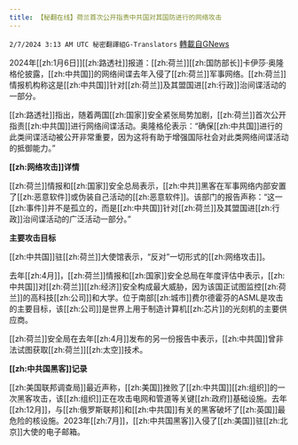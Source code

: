 ```yaml
---
title: 【秘翻在线】荷兰首次公开指责中共国对其国防进行的网络攻击
---
```

`2/7/2024 3:13 AM UTC 秘密翻譯組G-Translators` [轉載自GNews](https://gnews.org/articles/2287930)

2024年[[zh:1月6日]][[zh:路透社]]报道：[[zh:荷兰]][[zh:国防部长]]卡伊莎·奥隆格伦披露，[[zh:中共国]]的网络间谍去年入侵了[[zh:荷兰]]军事网络。[[zh:荷兰]]情报机构称这是[[zh:中共国]]针对[[zh:荷兰]]及其盟国进[[zh:行政]]治间谍活动的一部分。

[[zh:路透社]]指出，随着两国[[zh:国家]]安全紧张局势加剧，[[zh:荷兰]]首次公开指责[[zh:中共国]]进行网络间谍活动。奥隆格伦表示：“确保[[zh:中共国]]进行的此类间谍活动被公开非常重要，因为这将有助于增强国际社会对此类网络间谍活动的抵御能力。”

**[[zh:网络攻击]]详情**

[[zh:荷兰]]情报和[[zh:国家]]安全总局表示，[[zh:中共]]黑客在军事网络内部安置了[[zh:恶意软件]]或伪装自己活动的[[zh:恶意软件]]。该部门的报告声称：“这一[[zh:事件]]并不是孤立的，而是[[zh:中共国]]针对[[zh:荷兰]]及其盟国进[[zh:行政]]治间谍活动的广泛活动一部分。”

**主要攻击目标**

[[zh:中共国]]驻[[zh:荷兰]]大使馆表示，“反对”一切形式的[[zh:网络攻击]]。

去年[[zh:4月]]，[[zh:荷兰]]情报和[[zh:国家]]安全总局在年度评估中表示，[[zh:中共国]]对[[zh:荷兰]][[zh:经济]]安全构成最大威胁，因为该国正试图监控[[zh:荷兰]]的高科技[[zh:公司]]和大学。位于南部[[zh:城市]]费尔德霍芬的ASML是攻击的主要目标，该[[zh:公司]]是世界上用于制造计算机[[zh:芯片]]的光刻机的主要供应商。

[[zh:荷兰]]安全局在去年[[zh:4月]]发布的另一份报告中表示，[[zh:中共国]]曾非法试图获取[[zh:荷兰]][[zh:太空]]技术。

**[[zh:中共国黑客]]记录**

[[zh:美国联邦调查局]]最近声称，[[zh:美国]]挫败了[[zh:中共国]][[zh:组织]]的一次黑客攻击，该[[zh:组织]]正在攻击电网和管道等关键[[zh:政府]]基础设施。去年[[zh:12月]]，与[[zh:俄罗斯联邦]]和[[zh:中共国]]有关的黑客破坏了[[zh:英国]]最危险的核设施。2023年[[zh:7月]]，[[zh:中共国黑客]]入侵了[[zh:美国]]驻[[zh:北京]]大使的电子邮箱。
